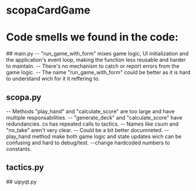 # scopaCardGame

# Code smells we found in the code:

## main.py
-- "run_game_with_form" mixes game logic, UI initialization and the application's event loop, making the function less reusable and harder to maintain.
-- There's no mechanism to catch or report errors from the game logic.
-- The name "run_game_with_form" could be better as it is hard to understand wich for it it reffering to.

## scopa.py
-- Methods "play_hand" and "calculate_score" are too large and have multiple responsabilities.
-- "generate_deck" and "calculate_score" have redundancies. cs has repeated calls to tactics.
-- Names like csum and "no_take" aren't very clear.
-- Could be a bit better documneted.
-- play_hand method make both game logic and state updates wich can be confusing and hard to debug/test.
--change hardcoded numbers to constants.


## tactics.py

## uipyqt.py
